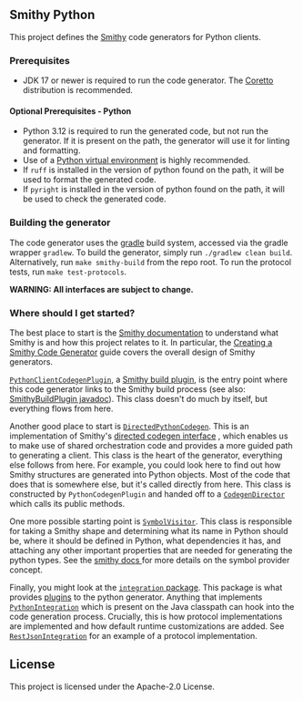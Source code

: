 ## Smithy Python

This project defines the [Smithy](https://smithy.io/) code generators for Python
clients.

### Prerequisites

* JDK 17 or newer is required to run the code generator. The
  [Coretto](https://docs.aws.amazon.com/corretto/latest/corretto-17-ug/downloads-list.html)
  distribution is recommended.

#### Optional Prerequisites - Python

* Python 3.12 is required to run the generated code, but not run the generator.
  If it is present on the path, the generator will use it for linting and
  formatting.
* Use of a
  [Python virtual environment](https://docs.python.org/3/library/venv.html) is
  highly recommended.
* If `ruff` is installed in the version of python found on the path, it will be
  used to format the generated code.
* If `pyright` is installed in the version of python found on the path, it will be
  used to check the generated code.

### Building the generator

The code generator uses the [gradle](https://gradle.org) build system, accessed
via the gradle wrapper `gradlew`. To build the generator, simply run
`./gradlew clean build`. Alternatively, run `make smithy-build` from the repo
root. To run the protocol tests, run `make test-protocols`.

**WARNING: All interfaces are subject to change.**

### Where should I get started?

The best place to start is the [Smithy documentation](https://smithy.io/) to
understand what Smithy is and how this project relates to it. In particular, the
[Creating a Smithy Code
Generator](https://smithy.io/2.0/guides/building-codegen/index.html) guide
covers the overall design of Smithy generators.


[`PythonClientCodegenPlugin`](https://github.com/awslabs/smithy-python/blob/develop/codegen/smithy-python-codegen/src/main/java/software/amazon/smithy/python/codegen/PythonClientCodegenPlugin.java),
a
[Smithy build plugin](https://smithy.io/2.0/guides/building-codegen/creating-codegen-repo.html#creating-a-smithy-build-plugin),
is the entry point where this code generator links to the Smithy build process
(see also:
[SmithyBuildPlugin javadoc](https://smithy.io/javadoc/1.26.1/software/amazon/smithy/build/SmithyBuildPlugin.html)).
This class doesn't do much by itself, but everything flows from here.

Another good place to start is
[`DirectedPythonCodegen`](https://github.com/awslabs/smithy-python/blob/develop/codegen/smithy-python-codegen/src/main/java/software/amazon/smithy/python/codegen/DirectedPythonCodegen.java).
This is an implementation of Smithy's
[directed codegen interface](https://smithy.io/javadoc/1.26.1/software/amazon/smithy/codegen/core/directed/DirectedCodegen.html)
, which enables us to make use of shared orchestration code and provides a more
guided path to generating a client. This class is the heart of the generator,
everything else follows from here. For example, you could look here to find out
how Smithy structures are generated into Python objects. Most of the code that
does that is somewhere else, but it's called directly from here. This class is
constructed by `PythonCodegenPlugin` and handed off to a
[`CodegenDirector`](https://smithy.io/javadoc/1.26.1/software/amazon/smithy/codegen/core/directed/CodegenDirector.html)
which calls its public methods.

One more possible starting point is
[`SymbolVisitor`](https://github.com/awslabs/smithy-python/blob/develop/codegen/smithy-python-codegen/src/main/java/software/amazon/smithy/python/codegen/SymbolVisitor.java).
This class is responsible for taking a Smithy shape and determining what its
name in Python should be, where it should be defined in Python, what
dependencies it has, and attaching any other important properties that are
needed for generating the python types. See the [smithy docs
](https://smithy.io/2.0/guides/building-codegen/decoupling-codegen-with-symbols.html)
for more details on the symbol provider concept.

Finally, you might look at the
[`integration` package](https://github.com/awslabs/smithy-python/tree/develop/codegen/smithy-python-codegen/src/main/java/software/amazon/smithy/python/codegen/integration).
This package is what provides
[plugins](https://smithy.io/2.0/guides/building-codegen/making-codegen-pluggable.html)
to the python generator. Anything that implements
[`PythonIntegration`](https://github.com/awslabs/smithy-python/blob/develop/codegen/smithy-python-codegen/src/main/java/software/amazon/smithy/python/codegen/integration/PythonIntegration.java)
which is present on the Java classpath can hook into the code generation
process. Crucially, this is how protocol implementations are implemented and how
default runtime customizations are added. See
[`RestJsonIntegration`](https://github.com/awslabs/smithy-python/blob/develop/codegen/smithy-python-codegen/src/main/java/software/amazon/smithy/python/codegen/integration/RestJsonIntegration.java)
for an example of a protocol implementation.

## License

This project is licensed under the Apache-2.0 License.

